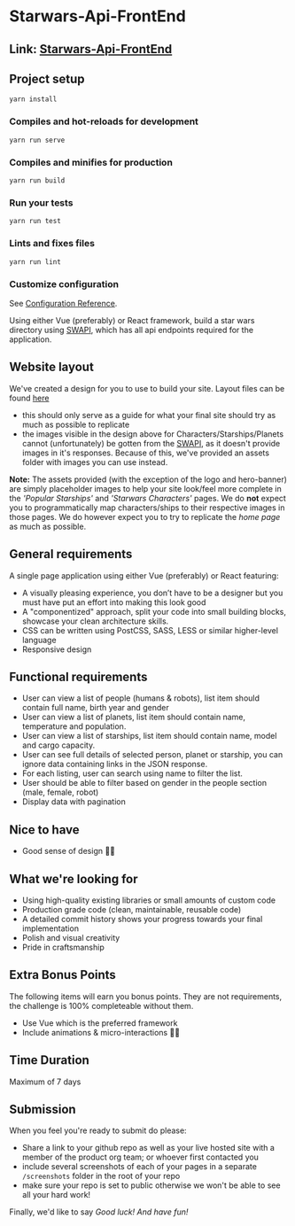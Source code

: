
# Starwars-Api-FrontEnd

## Link: [Starwars-Api-FrontEnd](http://swapi-api.herokuapp.com)

## Project setup
```
yarn install
```

### Compiles and hot-reloads for development
```
yarn run serve
```

### Compiles and minifies for production
```
yarn run build
```

### Run your tests
```
yarn run test
```

### Lints and fixes files
```
yarn run lint
```

### Customize configuration
See [Configuration Reference](https://cli.vuejs.org/config/).



Using either Vue (preferably) or React framework, build a star wars directory using [SWAPI](https://swapi.co/), which has all api endpoints required for the application.

## Website layout
We've created a design for you to use to build your site. Layout files can be found [here](https://scene.zeplin.io/project/5d122e4c5259df7049ad9655)
- this should only serve as a guide for what your final site should try as much as possible to replicate
- the images visible in the design above for Characters/Starships/Planets cannot (unfortunately) be gotten from the [SWAPI](https://swapi.co/), as it doesn't provide images in it's responses. Because of this, we've provided an assets folder with images you can use instead. 

**Note:** The assets provided (with the exception of the logo and hero-banner) are simply placeholder images to help your site look/feel more complete in the _'Popular Starships'_ and _'Starwars Characters'_ pages. We do **not** expect you to programmatically map characters/ships to their respective images in those pages. We do however expect you to try to replicate the _home page_ as much as possible.

## General requirements
A single page application using either Vue (preferably) or React featuring:
- A visually pleasing experience, you don’t have to be a designer but you must have put an effort into making this look good
- A "componentized" approach, split your code into small building blocks, showcase your clean architecture skills.
- CSS can be written using PostCSS, SASS, LESS or similar higher-level language
- Responsive design
  
## Functional requirements
- User can view a list of people (humans & robots), list item should contain full name, birth year and gender
- User can view a list of planets, list item should contain name, temperature and population.
- User can view a list of starships, list item should contain name, model and cargo capacity.
- User can see full details of selected person, planet or starship, you can ignore data containing links in the JSON response.
- For each listing, user can search using name to filter the list.
- User should be able to filter based on gender in the people section (male, female, robot)
- Display data with pagination

## Nice to have
- Good sense of design 👌🏾

## What we're looking for
- Using high-quality existing libraries or small amounts of custom code
- Production grade code (clean, maintainable, reusable code)
- A detailed commit history shows your progress towards your final implementation
- Polish and visual creativity
- Pride in craftsmanship

## Extra Bonus Points
The following items will earn you bonus points. They are not requirements, the challenge is 100% completeable without them. 
- Use Vue which is the preferred framework
- Include animations & micro-interactions 👌🏾

## Time Duration
Maximum of 7 days

## Submission

When you feel you're ready to submit do please:

- Share a link to your github repo as well as your live hosted site with a member of the product org team; or whoever first contacted you
- include several screenshots of each of your pages in a separate `/screenshots` folder in the root of your repo
- make sure your repo is set to public otherwise we won't be able to see all your hard work!


Finally, we'd like to say *Good luck! And have fun!*


